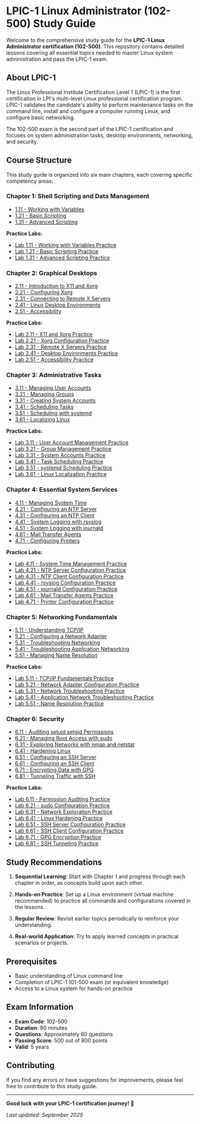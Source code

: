 # LPIC-1 Linux Administrator (102-500) Study Guide

Welcome to the comprehensive study guide for the **LPIC-1 Linux Administrator certification (102-500)**. This repository contains detailed lessons covering all essential topics needed to master Linux system administration and pass the LPIC-1 exam.

## About LPIC-1

The Linux Professional Institute Certification Level 1 (LPIC-1) is the first certification in LPI's multi-level Linux professional certification program. LPIC-1 validates the candidate's ability to perform maintenance tasks on the command line, install and configure a computer running Linux, and configure basic networking.

The 102-500 exam is the second part of the LPIC-1 certification and focuses on system administration tasks, desktop environments, networking, and security.

## Course Structure

This study guide is organized into six main chapters, each covering specific competency areas:

### Chapter 1: Shell Scripting and Data Management
- [1.11 - Working with Variables](chapter-01-shell-scripting/1.11%20-%20working%20with%20variables.md)
- [1.21 - Basic Scripting](chapter-01-shell-scripting/1.21%20-%20basic%20scripting.md)
- [1.31 - Advanced Scripting](chapter-01-shell-scripting/1.31%20-%20advanced%20scripting.md)

**Practice Labs:**
- [Lab 1.11 - Working with Variables Practice](practice-labs/lab-1.11-working-with-variables.md)
- [Lab 1.21 - Basic Scripting Practice](practice-labs/lab-1.21-basic-scripting.md)
- [Lab 1.31 - Advanced Scripting Practice](practice-labs/lab-1.31-advanced-scripting.md)

### Chapter 2: Graphical Desktops
- [2.11 - Introduction to X11 and Xorg](chapter-02-graphical-desktops/2.11%20-%20introduction%20to%20x11%20and%20xorg.md)
- [2.21 - Configuring Xorg](chapter-02-graphical-desktops/2.21%20-%20configuring%20xorg.md)
- [2.31 - Connecting to Remote X Servers](chapter-02-graphical-desktops/2.31%20-%20connecting%20to%20remote%20x%20servers.md)
- [2.41 - Linux Desktop Environments](chapter-02-graphical-desktops/2.41%20-%20linux%20desktop%20environments.md)
- [2.51 - Accessibility](chapter-02-graphical-desktops/2.51%20-%20accessibility.md)

**Practice Labs:**
- [Lab 2.11 - X11 and Xorg Practice](practice-labs/lab-2.11-x11-xorg-practice.md)
- [Lab 2.21 - Xorg Configuration Practice](practice-labs/lab-2.21-xorg-configuration.md)
- [Lab 2.31 - Remote X Servers Practice](practice-labs/lab-2.31-remote-x-servers.md)
- [Lab 2.41 - Desktop Environments Practice](practice-labs/lab-2.41-desktop-environments.md)
- [Lab 2.51 - Accessibility Practice](practice-labs/lab-2.51-accessibility.md)

### Chapter 3: Administrative Tasks
- [3.11 - Managing User Accounts](chapter-03-administrative-tasks/3.11%20-%20managing%20user%20accounts.md)
- [3.21 - Managing Groups](chapter-03-administrative-tasks/3.21%20-%20managing%20groups.md)
- [3.31 - Creating System Accounts](chapter-03-administrative-tasks/3.31%20-%20creating%20system%20accounts.md)
- [3.41 - Scheduling Tasks](chapter-03-administrative-tasks/3.41%20-%20scheduling%20tasks.md)
- [3.51 - Scheduling with systemd](chapter-03-administrative-tasks/3.51%20-%20scheduling%20with%20systemd.md)
- [3.61 - Localizing Linux](chapter-03-administrative-tasks/3.61%20-%20localizing%20linux.md)

**Practice Labs:**
- [Lab 3.11 - User Account Management Practice](practice-labs/lab-3.11-user-management.md)
- [Lab 3.21 - Group Management Practice](practice-labs/lab-3.21-group-management.md)
- [Lab 3.31 - System Accounts Practice](practice-labs/lab-3.31-system-accounts.md)
- [Lab 3.41 - Task Scheduling Practice](practice-labs/lab-3.41-task-scheduling.md)
- [Lab 3.51 - systemd Scheduling Practice](practice-labs/lab-3.51-systemd-scheduling.md)
- [Lab 3.61 - Linux Localization Practice](practice-labs/lab-3.61-linux-localization.md)

### Chapter 4: Essential System Services
- [4.11 - Managing System Time](chapter-04-system-services/4.11%20-%20managing%20system%20time.md)
- [4.21 - Configuring an NTP Server](chapter-04-system-services/4.21%20-%20configuring%20an%20ntp%20server.md)
- [4.31 - Configuring an NTP Client](chapter-04-system-services/4.31%20-%20configuring%20an%20ntp%20client.md)
- [4.41 - System Logging with rsyslog](chapter-04-system-services/4.41%20-%20system%20logging%20with%20rsyslog.md)
- [4.51 - System Logging with journald](chapter-04-system-services/4.51%20-%20system%20logging%20with%20journald.md)
- [4.61 - Mail Transfer Agents](chapter-04-system-services/4.61%20-%20mail%20transfer%20agents.md)
- [4.71 - Configuring Printers](chapter-04-system-services/4.71%20-%20configuring%20printers.md)

**Practice Labs:**
- [Lab 4.11 - System Time Management Practice](practice-labs/lab-4.11-system-time.md)
- [Lab 4.21 - NTP Server Configuration Practice](practice-labs/lab-4.21-ntp-server.md)
- [Lab 4.31 - NTP Client Configuration Practice](practice-labs/lab-4.31-ntp-client.md)
- [Lab 4.41 - rsyslog Configuration Practice](practice-labs/lab-4.41-rsyslog.md)
- [Lab 4.51 - journald Configuration Practice](practice-labs/lab-4.51-journald.md)
- [Lab 4.61 - Mail Transfer Agents Practice](practice-labs/lab-4.61-mail-agents.md)
- [Lab 4.71 - Printer Configuration Practice](practice-labs/lab-4.71-printers.md)

### Chapter 5: Networking Fundamentals
- [5.11 - Understanding TCP/IP](chapter-05-networking/5.11%20-%20understanding%20tcpip.md)
- [5.21 - Configuring a Network Adapter](chapter-05-networking/5.21%20-%20configuring%20a%20network%20adapter.md)
- [5.31 - Troubleshooting Networking](chapter-05-networking/5.31%20-%20troubleshooting%20networking.md)
- [5.41 - Troubleshooting Application Networking](chapter-05-networking/5.41%20-%20troubleshooting%20application%20networking.md)
- [5.51 - Managing Name Resolution](chapter-05-networking/5.51%20-%20managing%20name%20resolution.md)

**Practice Labs:**
- [Lab 5.11 - TCP/IP Fundamentals Practice](practice-labs/lab-5.11-tcpip-fundamentals.md)
- [Lab 5.21 - Network Adapter Configuration Practice](practice-labs/lab-5.21-network-adapter.md)
- [Lab 5.31 - Network Troubleshooting Practice](practice-labs/lab-5.31-network-troubleshooting.md)
- [Lab 5.41 - Application Network Troubleshooting Practice](practice-labs/lab-5.41-app-network-troubleshooting.md)
- [Lab 5.51 - Name Resolution Practice](practice-labs/lab-5.51-name-resolution.md)

### Chapter 6: Security
- [6.11 - Auditing setuid setgid Permissions](chapter-06-security/6.11%20-%20auditing%20setuid%20setgid%20permissions.md)
- [6.21 - Managing Root Access with sudo](chapter-06-security/6.21%20-%20managing%20root%20access%20with%20sudo.md)
- [6.31 - Exploring Networks with nmap and netstat](chapter-06-security/6.31%20-%20exploring%20networks%20with%20nmap%20and%20netstat.md)
- [6.41 - Hardening Linux](chapter-06-security/6.41%20-%20hardening%20linux.md)
- [6.51 - Configuring an SSH Server](chapter-06-security/6.51%20-%20configuring%20an%20ssh%20server.md)
- [6.61 - Configuring an SSH Client](chapter-06-security/6.61%20-%20configuring%20an%20ssh%20client.md)
- [6.71 - Encrypting Data with GPG](chapter-06-security/6.71%20-%20encrypting%20data%20with%20gpg.md)
- [6.81 - Tunneling Traffic with SSH](chapter-06-security/6.81%20-%20tunneling%20traffic%20with%20ssh.md)

**Practice Labs:**
- [Lab 6.11 - Permission Auditing Practice](practice-labs/lab-6.11-permission-auditing.md)
- [Lab 6.21 - sudo Configuration Practice](practice-labs/lab-6.21-sudo-configuration.md)
- [Lab 6.31 - Network Exploration Practice](practice-labs/lab-6.31-network-exploration.md)
- [Lab 6.41 - Linux Hardening Practice](practice-labs/lab-6.41-linux-hardening.md)
- [Lab 6.51 - SSH Server Configuration Practice](practice-labs/lab-6.51-ssh-server.md)
- [Lab 6.61 - SSH Client Configuration Practice](practice-labs/lab-6.61-ssh-client.md)
- [Lab 6.71 - GPG Encryption Practice](practice-labs/lab-6.71-gpg-encryption.md)
- [Lab 6.81 - SSH Tunneling Practice](practice-labs/lab-6.81-ssh-tunneling.md)

## Study Recommendations

1. **Sequential Learning**: Start with Chapter 1 and progress through each chapter in order, as concepts build upon each other.

2. **Hands-on Practice**: Set up a Linux environment (virtual machine recommended) to practice all commands and configurations covered in the lessons.

3. **Regular Review**: Revisit earlier topics periodically to reinforce your understanding.

4. **Real-world Application**: Try to apply learned concepts in practical scenarios or projects.

## Prerequisites

- Basic understanding of Linux command line
- Completion of LPIC-1 101-500 exam (or equivalent knowledge)
- Access to a Linux system for hands-on practice

## Exam Information

- **Exam Code**: 102-500
- **Duration**: 90 minutes
- **Questions**: Approximately 60 questions
- **Passing Score**: 500 out of 800 points
- **Valid**: 5 years

## Contributing

If you find any errors or have suggestions for improvements, please feel free to contribute to this study guide.

---

**Good luck with your LPIC-1 certification journey!** 🐧

*Last updated: September 2025*
